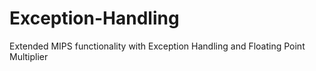 # Exception-Handling
Extended MIPS functionality with Exception Handling and Floating Point Multiplier
